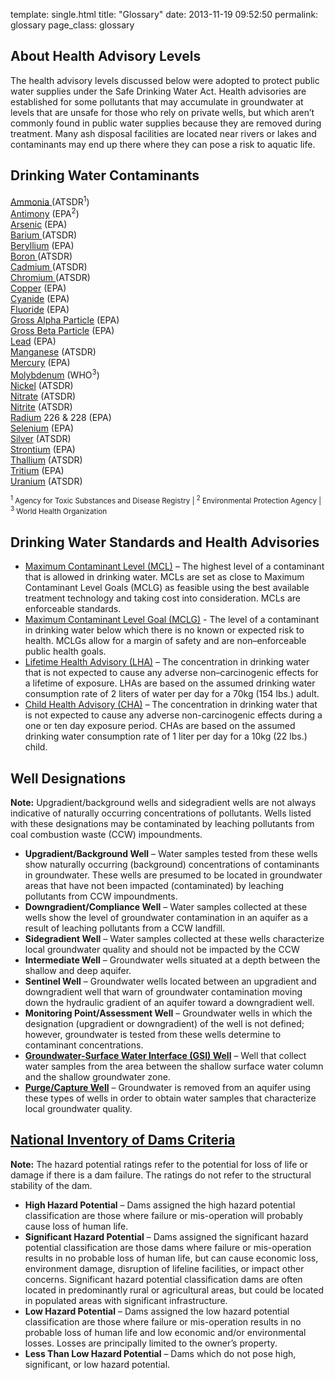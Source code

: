 template: single.html
title: "Glossary"
date:   2013-11-19 09:52:50
permalink: glossary
page_class: glossary

## About Health Advisory Levels

The health advisory levels discussed below were adopted to protect public water supplies under the Safe Drinking Water Act. Health advisories are established for some pollutants that may accumulate in groundwater at levels that are unsafe for those who rely on private wells, but which aren’t commonly found in public water supplies because they are removed during treatment. Many ash disposal facilities are located near rivers or lakes and contaminants may end up there where they can pose a risk to aquatic life.  

## Drinking Water Contaminants

<div class="row space-below">
  <div class="glossary-col-layout">
    <a href="http://www.atsdr.cdc.gov/toxfaqs/tf.asp?id=10&tid=2" target="_blank">Ammonia </a> (ATSDR<sup>1</sup>)<br>
    <a href="http://water.epa.gov/drink/contaminants/basicinformation/antimony.cfm" target="_blank">Antimony</a> (EPA<sup>2</sup>)<br>
    <a href="http://water.epa.gov/drink/contaminants/basicinformation/arsenic.cfm" target="_blank">Arsenic</a> (EPA)<br>
    <a href="http://www.atsdr.cdc.gov/toxfaqs/tf.asp?id=326&tid=57" target="_blank">Barium </a>(ATSDR)<br>
    <a href="http://water.epa.gov/drink/contaminants/basicinformation/beryllium.cfm" target="_blank">Beryllium</a> (EPA)<br>
    <a href="http://www.atsdr.cdc.gov/toxfaqs/tf.asp?id=452&tid=80" target="_blank">Boron </a>(ATSDR)<br>
    <a href="http://www.atsdr.cdc.gov/toxfaqs/tf.asp?id=47&tid=15" target="_blank">Cadmium </a>(ATSDR)<br>
    <a href="http://www.atsdr.cdc.gov/toxfaqs/tf.asp?id=61&tid=17" target="_blank">Chromium </a>(ATSDR)<br>
    <a href="http://water.epa.gov/drink/contaminants/basicinformation/copper.cfm" target="_blank">Copper</a> (EPA)<br>
    <a href="http://water.epa.gov/drink/contaminants/basicinformation/cyanide.cfm" target="_blank">Cyanide</a> (EPA)<br>
  </div>
  
  <div class="glossary-col-layout">
    <a href="http://water.epa.gov/drink/contaminants/basicinformation/fluoride.cfm" target="_blank">Fluoride</a> (EPA)<br>
    <a href="http://water.epa.gov/drink/contaminants/basicinformation/radionuclides.cfm" target="_blank">Gross Alpha Particle</a> (EPA)<br>
    <a href="http://water.epa.gov/drink/contaminants/basicinformation/radionuclides.cfm" target="_blank">Gross Beta Particle</a> (EPA)<br>
    <a href="http://water.epa.gov/drink/contaminants/basicinformation/lead.cfm" target="_blank">Lead</a> (EPA)<br>
    <a href="http://www.atsdr.cdc.gov/toxfaqs/tf.asp?id=101&tid=23" target="_blank">Manganese</a> (ATSDR)<br>
    <a href="http://water.epa.gov/drink/contaminants/basicinformation/mercury.cfm" target="_blank">Mercury</a> (EPA)<br>
    <a href="http://www.who.int/water_sanitation_health/dwq/chemicals/molybdenum.pdf" target="_blank">Molybdenum</a> (WHO<sup>3</sup>)<br>
    <a href="http://www.atsdr.cdc.gov/toxfaqs/tf.asp?id=244&tid=44" target="_blank">Nickel</a> (ATSDR)<br>
    <a href="http://www.atsdr.cdc.gov/toxfaqs/tfacts204.pdf" target="_blank">Nitrate</a> (ATSDR)<br>
    <a href="http://www.atsdr.cdc.gov/toxfaqs/tfacts204.pdf" target="_blank">Nitrite</a> (ATSDR)<br>
  </div>
  
  <div class="glossary-col-layout">
    <a href="http://water.epa.gov/drink/contaminants/basicinformation/radionuclides.cfm" target="_blank">Radium</a> 226 & 228 (EPA)<br>
    <a href="http://water.epa.gov/drink/contaminants/basicinformation/selenium.cfm" target="_blank">Selenium</a> (EPA)<br>
    <a href="http://www.atsdr.cdc.gov/toxfaqs/tf.asp?id=538&tid=97" target="_blank">Silver</a> (ATSDR)<br>
    <a href="http://www.epa.gov/radiation/radionuclides/strontium.html" target="_blank">Strontium</a> (EPA)<br>
    <a href="http://www.atsdr.cdc.gov/toxfaqs/tf.asp?id=308&tid=49" target="_blank">Thallium</a> (ATSDR)<br>
    <a href="http://www.epa.gov/radiation/radionuclides/tritium.html" target="_blank">Tritium</a> (EPA)<br>
    <a href="http://www.atsdr.cdc.gov/toxfaqs/tf.asp?id=439&tid=77" target="_blank">Uranium</a> (ATSDR)<br>
  </div>
</div>

<p><small><sup>1</sup> Agency for Toxic Substances and Disease Registry | <sup>2</sup> Environmental Protection Agency | <sup>3</sup> World Health Organization</small></p>

<a name="drinking-water-standards-and-health-advisories" id="Drinking Water Standards and Health Advisories"></a>
## Drinking Water Standards and Health Advisories

- <a href="http://www.epa.gov/safewater/consumer/pdf/mcl.pdf" target="_blank">Maximum Contaminant Level (MCL)</a> – The highest level of a contaminant that is allowed in drinking water. MCLs are set as close to Maximum Contaminant Level Goals (MCLG) as feasible using the best available treatment technology and taking cost into consideration. MCLs are enforceable standards.</li>
- <a href="http://www.epa.gov/safewater/consumer/pdf/mcl.pdf" target="_blank">Maximum Contaminant Level Goal (MCLG)</a> - The level of a contaminant in drinking water below which there is no known or expected risk to health. MCLGs allow for a margin of safety and are non–enforceable public health goals.</li>
- <a href="http://water.epa.gov/action/advisories/drinking/upload/dwstandards2012.pdf" target="_blank">Lifetime Health Advisory (LHA)</a> – The concentration in drinking water that is not expected to cause any adverse non–carcinogenic effects for a lifetime of exposure. LHAs are based on the assumed drinking water consumption rate of 2 liters of water per day for a 70kg (154 lbs.) adult.</li>
- <a href="http://water.epa.gov/action/advisories/drinking/upload/dwstandards2012.pdf" target="_blank">Child Health Advisory (CHA)</a>  – The concentration in drinking water that is not expected to cause any adverse non-carcinogenic effects during a one or ten day exposure period. CHAs are based on the assumed drinking water consumption rate of 1 liter per day for a 10kg (22 lbs.) child.</li>

<a name="well-designations" id="Well Designations"></a>
## Well Designations

**Note:** Upgradient/background wells and sidegradient wells are not always indicative of naturally occurring concentrations of pollutants. Wells listed with these designations may be contaminated by leaching pollutants from coal combustion waste (CCW) impoundments.<br>

- **Upgradient/Background Well** – Water samples tested from these wells show naturally occurring (background) concentrations of contaminants in groundwater. These wells are presumed to be located in groundwater areas that have not been impacted (contaminated) by leaching pollutants from CCW impoundments.
- **Downgradient/Compliance Well**  – Water samples collected at these wells show the level of groundwater contamination in an aquifer as a result of leaching pollutants from a CCW landfill.
- **Sidegradient Well**  – Water samples collected at these wells characterize local groundwater quality and should not be impacted by the CCW
- **Intermediate Well**  – Groundwater wells situated at a depth between the shallow and deep aquifer.
- **Sentinel Well**  – Groundwater wells located between an upgradient and downgradient well that warn of groundwater contamination moving down the hydraulic gradient of an aquifer toward a downgradient well.
- **Monitoring Point/Assessment Well**  – Groundwater wells in which the designation (upgradient or downgradient) of the well is not defined; however, groundwater is tested from these wells determine to contaminant concentrations.
- <a href="http://www.ch2m.com/corporate/markets/environmental/conferences/battelle/CH2M-HILL-groundwater-surface-interface.pdf" target="_blank">**Groundwater-Surface Water Interface (GSI) Well**</a>
– Well that collect water samples from the area between the shallow surface water column and the shallow groundwater zone.<br>
- <a href="http://www.ch2m.com/corporate/markets/environmental/conferences/battelle/CH2M-HILL-groundwater-surface-interface.pdf" target="_blank">**Purge/Capture Well**</a>  – Groundwater is removed from an aquifer using these types of wells in order to obtain water samples that characterize local groundwater quality.



<a name="national-inventory-of-dams-criteria" id="Drinking Water Contaminants"></a>
## [National Inventory of Dams Criteria](http://www.epa.gov/osw/nonhaz/industrial/special/fossil/coalash-faqs.htm#13)

**Note:** The hazard potential ratings refer to the potential for loss of life or damage if there is a dam failure. The ratings do not refer to the structural stability of the dam.

- **High Hazard Potential** – Dams assigned the high hazard potential classification are those where failure or mis-operation will probably cause loss of human life.
- **Significant Hazard Potential** – Dams assigned the significant hazard potential classification are those dams where failure or mis-operation results in no probable loss of human life, but can cause economic loss, environment damage, disruption of lifeline facilities, or impact other concerns. Significant hazard potential classification dams are often located in predominantly rural or agricultural areas, but could be located in populated areas with significant infrastructure.
- **Low Hazard Potential** – Dams assigned the low hazard potential classification are those where failure or mis-operation results in no probable loss of human life and low economic and/or environmental losses. Losses are principally limited to the owner’s property.
- **Less Than Low Hazard Potential** – Dams which do not pose high, significant, or low hazard potential.

